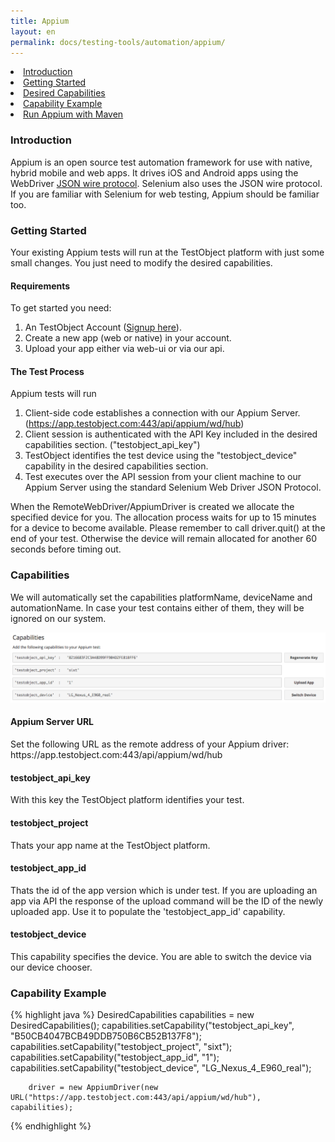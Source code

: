 ```yaml
---
title: Appium
layout: en
permalink: docs/testing-tools/automation/appium/
---
```


<li><a href="#introduction">Introduction</a></li>
<li><a href="#getting-started">Getting Started</a></li>
<li><a href="#capabilities">Desired Capabilities</a></li>
<li><a href="#capability-java">Capability Example</a></li>
<li><a href="/docs/guides/appium-maven/">Run Appium with Maven</a></li>

<h3 id="introduction">Introduction</h3>
Appium is an open source test automation framework for use with native, hybrid  mobile and web apps. It drives iOS and Android apps using the WebDriver <a href="https://code.google.com/p/selenium/wiki/JsonWireProtocol" target="_blank">JSON wire protocol</a>. Selenium also uses the JSON wire protocol. If you are familiar with Selenium for web testing, Appium should be familiar too.

<h3 id="getting-started">Getting Started</h3>
Your existing Appium tests will run at the TestObject platform with just some small changes. You just need to modify the desired capabilities.

<h4>Requirements</h4>
To get started you need:

1. An TestObject Account (<a href="https://app.testobject.com/" target="_blank">Signup here</a>).
2. Create a new app (web or native) in your account.
3. Upload your app either via web-ui or via our api.


<h4>The Test Process</h4>
Appium tests will run

1. Client-side code establishes a connection with our Appium Server. (https://app.testobject.com:443/api/appium/wd/hub)
2. Client session is authenticated with the API Key included in the desired capabilities section. ("testobject_api_key")
3. TestObject identifies the test device using the "testobject_device" capability in the desired capabilities section.
4. Test executes over the API session from your client machine to our Appium Server using the standard Selenium Web Driver JSON Protocol.

When the RemoteWebDriver/AppiumDriver is created we allocate the specified device for you. The allocation process waits for up to 15 minutes for a device to become available.
Please remember to call driver.quit() at the end of your test. Otherwise the device will remain allocated for another 60 seconds before timing out.

<h3 id="capabilities">Capabilities</h3>

We will automatically set the capabilities platformName, deviceName and automationName. In case your test contains either of them, they will be ignored on our system.

<img src="/img/tools/automation/capabilities.png" alt="Appium Capabilities">

<h4>Appium Server URL</h4>
Set the following URL as the remote address of your Appium driver: https://app.testobject.com:443/api/appium/wd/hub

<h4>testobject_api_key</h4>
With this key the TestObject platform identifies your test.

<h4>testobject_project</h4>
Thats your app name at the TestObject platform.

<h4>testobject_app_id</h4>
Thats the id of the app version which is under test. If you are uploading an app via API the response of the upload command will be the ID of the newly uploaded app. Use it to populate the 'testobject_app_id' capability.

<h4>testobject_device</h4>
This capability specifies the device. You are able to switch the device via our device chooser.

<h3 id="capability-java">Capability Example</h3>

{% highlight java %}
		DesiredCapabilities capabilities = new DesiredCapabilities();
		capabilities.setCapability("testobject_api_key", "B50CB4047BCB49DDB750B6CB52B137F8");
		capabilities.setCapability("testobject_project", "sixt");
		capabilities.setCapability("testobject_app_id", "1");
		capabilities.setCapability("testobject_device", "LG_Nexus_4_E960_real");

		driver = new AppiumDriver(new URL("https://app.testobject.com:443/api/appium/wd/hub"), capabilities);
{% endhighlight %}

